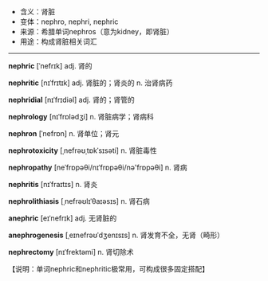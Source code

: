 - <span class="definition">含义：肾脏</span>
- <span class="definition">变体：nephro, nephri, nephric</span>
- <span class="definition">来源：希腊单词nephros（意为kidney，即肾脏）</span>
- <span class="definition">用途：构成肾脏相关词汇</span>


---


<span class="vocabulary">**nephric**</span> [ˈnefrɪk] adj. 肾的

<span class="vocabulary">**nephritic**</span> [nɪˈfrɪtɪk] adj. 肾脏的；肾炎的 n. 治肾病药

<span class="vocabulary">**nephridial**</span> [nɪˈfrɪdiəl] adj. 肾的；肾管的

<span class="vocabulary">**nephrology**</span> [nɪˈfrɒlədʒi] n. 肾脏病学；肾病科

<span class="vocabulary">**nephron**</span> [ˈnefrɒn] n. 肾单位；肾元

<span class="vocabulary">**nephrotoxicity**</span> [ˌnefrəʊˌtɒkˈsɪsəti] n. 肾脏毒性

<span class="vocabulary">**nephropathy**</span> [neˈfrɒpəθi/nɪˈfrɒpəθi/nə'frɒpəθi] n. 肾病

<span class="vocabulary">**nephritis**</span> [nɪˈfraɪtɪs] n. 肾炎

<span class="vocabulary">**nephrolithiasis**</span> [ˌnefrəʊlɪˈθaɪəsɪs] n. 肾石病

<span class="vocabulary">**anephric**</span> [eɪˈnefrɪk] adj. 无肾脏的

<span class="vocabulary">**anephrogenesis**</span> [ˌeɪnefrəʊˈdʒenɪsɪs] n. 肾发育不全，无肾（畸形）

<span class="vocabulary">**nephrectomy**</span> [nɪˈfrektəmi] n. 肾切除术

【说明：单词nephric和nephritic极常用，可构成很多固定搭配】
